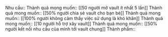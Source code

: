 Nhu cầu::
Thành quả mong muốn:: [[50 người mở vault ít nhất 5 lần]]
Thành quả mong muốn:: [[50% người chia sẻ vault cho bạn bè]]
Thành quả mong muốn:: [[100% người không cảm thấy việc sử dụng là khó khăn]]
Thành quả mong muốn:: [[10 người hỗ trợ xây vault]]
Thành quả mong muốn:: [[50% người kết nối nhu cầu của mình tới vault chung]]
Thành phẩm:: 